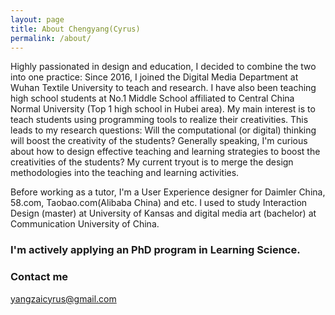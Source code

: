 ```yaml
---
layout: page
title: About Chengyang(Cyrus)
permalink: /about/
---
```


Highly passionated in design and education, I decided to combine the two into one practice: Since 2016, I joined the Digital Media Department at Wuhan Textile University to teach and research. I have also been teaching high school students at No.1 Middle School affiliated to Central China Normal University (Top 1 high school in Hubei area). My main interest is to teach students using programming tools to realize their creativities. This leads to my research questions: Will the computational (or digital) thinking will boost the creativity of the students? Generally speaking, I'm curious about how to design effective teaching and learning strategies to boost the creativities of the students? My current tryout is to merge the design methodologies into the teaching and learning activities.       

Before working as a tutor, I'm a User Experience designer for Daimler China, 58.com, Taobao.com(Alibaba China) and etc. I used to study Interaction Design (master) at University of Kansas and digital media art (bachelor) at Communication University of China.   

### I'm actively applying an PhD program in Learning Science. 
### Contact me

[yangzaicyrus@gmail.com](mailto:yangzaicyrus@gmail.com)
